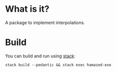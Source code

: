 # What is it?

A package to implement interpolations.

# Build

You can build and run using [stack](https://docs.haskellstack.org):

`stack build --pedantic && stack exec hamazed-exe`
